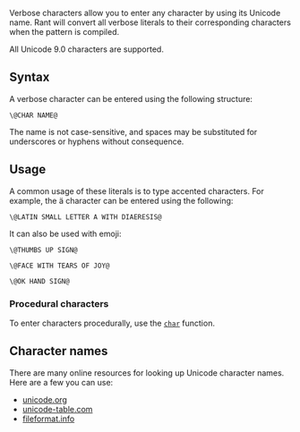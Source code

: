 Verbose characters allow you to enter any character by using its Unicode name.
Rant will convert all verbose literals to their corresponding characters when the pattern is compiled.

All Unicode 9.0 characters are supported.

## Syntax

A verbose character can be entered using the following structure:

```rant
\@CHAR NAME@
```

The name is not case-sensitive, and spaces may be substituted for underscores or hyphens without consequence.

## Usage

A common usage of these literals is to type accented characters. For example, the ä character can be entered using
the following:

```rant
\@LATIN SMALL LETTER A WITH DIAERESIS@
```

It can also be used with emoji:

```rant
\@THUMBS UP SIGN@
```
```rant
\@FACE WITH TEARS OF JOY@
```
```rant
\@OK HAND SIGN@
```

### Procedural characters

To enter characters procedurally, use the [`char`](functions#char) function.

## Character names

There are many online resources for looking up Unicode character names. Here are a few you can use:

- [unicode.org](http://unicode.org/charts/)
- [unicode-table.com](https://unicode-table.com)
- [fileformat.info](http://www.fileformat.info/info/unicode/char/a.htm)
